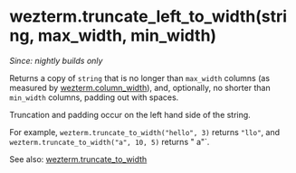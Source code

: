 # wezterm.truncate_left_to_width(string, max_width, min_width)

*Since: nightly builds only*

Returns a copy of `string` that is no longer than `max_width` columns
(as measured by [wezterm.column_width](column_width.md)), and, optionally,
no shorter than `min_width` columns, padding out with spaces.

Truncation and padding occur on the left hand side of the string.

For example, `wezterm.truncate_to_width("hello", 3)` returns `"llo"`,
and `wezterm.truncate_to_width("a", 10, 5)` returns "    a"`.

See also: [wezterm.truncate_to_width](truncate_to_width.md)

